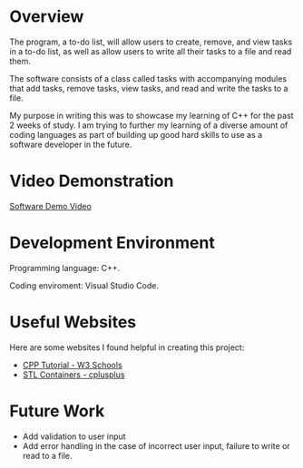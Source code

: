 # Overview

The program, a to-do list, will allow users to create, remove, and view tasks in a to-do list, as well as allow users to write all their tasks to a file and read them.

The software consists of a class called tasks with accompanying modules that add tasks, remove tasks, view tasks, and read and write the tasks to a file.

My purpose in writing this was to showcase my learning of C++ for the past 2 weeks of study. I am trying to further my learning of a diverse amount of coding languages as part of building up good hard skills to use as a software developer in the future.

# Video Demonstration

[Software Demo Video](https://youtu.be/tU_kpkV-Grg)

# Development Environment

Programming language: C++.

Coding enviroment: Visual Studio Code.

# Useful Websites

Here are some websites I found helpful in creating this project:

- [CPP Tutorial - W3 Schools](https://www.w3schools.com/cpp/)
- [STL Containers - cplusplus](https://cplusplus.com/reference/stl/)

# Future Work
- Add validation to user input
- Add error handling in the case of incorrect user input, failure to write or read to a file.
